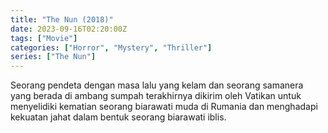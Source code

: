 ```yaml
---
title: "The Nun (2018)"
date: 2023-09-16T02:20:00Z
tags: ["Movie"]
categories: ["Horror", "Mystery", "Thriller"]
series: ["The Nun"]
---
```


Seorang pendeta dengan masa lalu yang kelam dan seorang samanera yang berada di ambang sumpah terakhirnya dikirim oleh Vatikan untuk menyelidiki kematian seorang biarawati muda di Rumania dan menghadapi kekuatan jahat dalam bentuk seorang biarawati iblis.

  <mux-player stream-type="on-demand"
  src="https://kp3d-my.sharepoint.com/personal/ryoo_kp3d_onmicrosoft_com/_layouts/15/download.aspx?share=ESNccmB27YNBgS6B2tVVB3sBAtLNwFRF6TWG_UjqjcayUw" metadata-video-title="The Nun (2018)" prefer-playback="mse" controls>
 
  </mux-player>
  
  
  <script src="https://cdn.jsdelivr.net/npm/@mux/mux-player"></script>
  
   <script id="nI6BXs3eBnD6EP9O3tpBkWFTPmfyMLpmrffQ6asQYyQ" type="application/ld+json">
 {
  "@context": "https://schema.org/",
  "@type": "VideoObject",
  "name": "The Nun (2018)",
  "contentUrl": "https://stream.mux.com/vaxYUSKH4SHd67zdjcigSPy8W01qMimeOE6O15Cxy61s.m3u8",
  "thumbnailUrl": "https://www.themoviedb.org/t/p/original/dolmFOJqhMcW38O0Sx1TZ235vWW.jpg?width=314&fit_mode=preserve&time=25",
  "uploadDate": "2023-09-16T02:20:00Z",
}

</script>